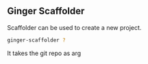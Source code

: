 ## Ginger Scaffolder


Scaffolder can be used to create a new project. 

```sh
ginger-scaffolder ?
```
It takes the git repo as arg